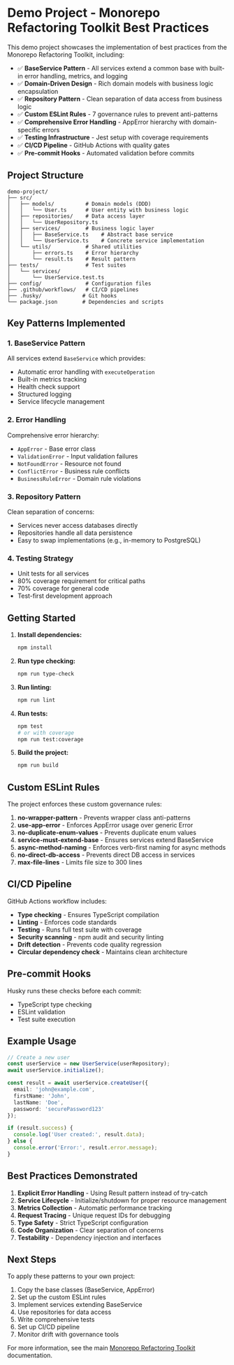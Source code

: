 # Demo Project - Monorepo Refactoring Toolkit Best Practices

This demo project showcases the implementation of best practices from the Monorepo Refactoring Toolkit, including:

- ✅ **BaseService Pattern** - All services extend a common base with built-in error handling, metrics, and logging
- ✅ **Domain-Driven Design** - Rich domain models with business logic encapsulation
- ✅ **Repository Pattern** - Clean separation of data access from business logic
- ✅ **Custom ESLint Rules** - 7 governance rules to prevent anti-patterns
- ✅ **Comprehensive Error Handling** - AppError hierarchy with domain-specific errors
- ✅ **Testing Infrastructure** - Jest setup with coverage requirements
- ✅ **CI/CD Pipeline** - GitHub Actions with quality gates
- ✅ **Pre-commit Hooks** - Automated validation before commits

## Project Structure

```
demo-project/
├── src/
│   ├── models/          # Domain models (DDD)
│   │   └── User.ts      # User entity with business logic
│   ├── repositories/    # Data access layer
│   │   └── UserRepository.ts
│   ├── services/        # Business logic layer
│   │   ├── BaseService.ts    # Abstract base service
│   │   └── UserService.ts    # Concrete service implementation
│   └── utils/           # Shared utilities
│       ├── errors.ts    # Error hierarchy
│       └── result.ts    # Result pattern
├── tests/               # Test suites
│   └── services/
│       └── UserService.test.ts
├── config/              # Configuration files
├── .github/workflows/   # CI/CD pipelines
├── .husky/             # Git hooks
└── package.json        # Dependencies and scripts
```

## Key Patterns Implemented

### 1. BaseService Pattern
All services extend `BaseService` which provides:
- Automatic error handling with `executeOperation`
- Built-in metrics tracking
- Health check support
- Structured logging
- Service lifecycle management

### 2. Error Handling
Comprehensive error hierarchy:
- `AppError` - Base error class
- `ValidationError` - Input validation failures
- `NotFoundError` - Resource not found
- `ConflictError` - Business rule conflicts
- `BusinessRuleError` - Domain rule violations

### 3. Repository Pattern
Clean separation of concerns:
- Services never access databases directly
- Repositories handle all data persistence
- Easy to swap implementations (e.g., in-memory to PostgreSQL)

### 4. Testing Strategy
- Unit tests for all services
- 80% coverage requirement for critical paths
- 70% coverage for general code
- Test-first development approach

## Getting Started

1. **Install dependencies:**
   ```bash
   npm install
   ```

2. **Run type checking:**
   ```bash
   npm run type-check
   ```

3. **Run linting:**
   ```bash
   npm run lint
   ```

4. **Run tests:**
   ```bash
   npm test
   # or with coverage
   npm run test:coverage
   ```

5. **Build the project:**
   ```bash
   npm run build
   ```

## Custom ESLint Rules

The project enforces these custom governance rules:

1. **no-wrapper-pattern** - Prevents wrapper class anti-patterns
2. **use-app-error** - Enforces AppError usage over generic Error
3. **no-duplicate-enum-values** - Prevents duplicate enum values
4. **service-must-extend-base** - Ensures services extend BaseService
5. **async-method-naming** - Enforces verb-first naming for async methods
6. **no-direct-db-access** - Prevents direct DB access in services
7. **max-file-lines** - Limits file size to 300 lines

## CI/CD Pipeline

GitHub Actions workflow includes:
- **Type checking** - Ensures TypeScript compilation
- **Linting** - Enforces code standards
- **Testing** - Runs full test suite with coverage
- **Security scanning** - npm audit and security linting
- **Drift detection** - Prevents code quality regression
- **Circular dependency check** - Maintains clean architecture

## Pre-commit Hooks

Husky runs these checks before each commit:
- TypeScript type checking
- ESLint validation
- Test suite execution

## Example Usage

```typescript
// Create a new user
const userService = new UserService(userRepository);
await userService.initialize();

const result = await userService.createUser({
  email: 'john@example.com',
  firstName: 'John',
  lastName: 'Doe',
  password: 'securePassword123'
});

if (result.success) {
  console.log('User created:', result.data);
} else {
  console.error('Error:', result.error.message);
}
```

## Best Practices Demonstrated

1. **Explicit Error Handling** - Using Result pattern instead of try-catch
2. **Service Lifecycle** - Initialize/shutdown for proper resource management
3. **Metrics Collection** - Automatic performance tracking
4. **Request Tracing** - Unique request IDs for debugging
5. **Type Safety** - Strict TypeScript configuration
6. **Code Organization** - Clear separation of concerns
7. **Testability** - Dependency injection and interfaces

## Next Steps

To apply these patterns to your own project:

1. Copy the base classes (BaseService, AppError)
2. Set up the custom ESLint rules
3. Implement services extending BaseService
4. Use repositories for data access
5. Write comprehensive tests
6. Set up CI/CD pipeline
7. Monitor drift with governance tools

For more information, see the main [Monorepo Refactoring Toolkit](../) documentation.